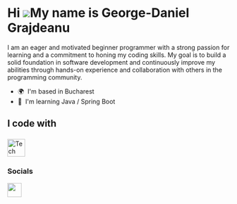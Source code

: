 Hi ![](https://user-images.githubusercontent.com/18350557/176309783-0785949b-9127-417c-8b55-ab5a4333674e.gif)My name is George-Daniel Grajdeanu
===============================================================================================================================================

I am an eager and motivated beginner programmer with a strong passion for learning and a commitment to honing my coding skills. My goal is to build a solid foundation in software development and continuously improve my abilities through hands-on experience and collaboration with others in the programming community.

*   🌍  I'm based in Bucharest
*   🧠  I'm learning Java / Spring Boot
<h2 align="left">I code with</h2>

###

<div align="left">
  <img src="https://skillicons.dev/icons?i=java,spring,js,ts,react,angular,mysql,git" height="40" alt="Tech Stack Icons" />
</div>

###
                    
### Socials
                  
                  
<p align="left">
                      <a href="https://www.linkedin.com/in/george-daniel-grajdeanu-01b577309/" target="_blank" rel="noreferrer">
                    <picture>
                    <source media="(prefers-color-scheme: dark)" srcset="https://raw.githubusercontent.com/danielcranney/readme-generator/main/public/icons/socials/linkedin-dark.svg" />
                    <source media="(prefers-color-scheme: light)" srcset="https://raw.githubusercontent.com/danielcranney/readme-generator/main/public/icons/socials/linkedin.svg" />
                    <img src="https://raw.githubusercontent.com/danielcranney/readme-generator/main/public/icons/socials/linkedin.svg" width="32" height="32" />
                    </picture>
                    </a></p>
                
